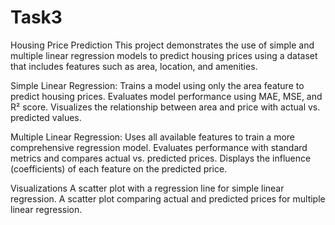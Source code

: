 # Task3
Housing Price Prediction
This project demonstrates the use of simple and multiple linear regression models to predict housing prices using a dataset that includes features such as area, location, and amenities.

Simple Linear Regression:
Trains a model using only the area feature to predict housing prices.
Evaluates model performance using MAE, MSE, and R² score.
Visualizes the relationship between area and price with actual vs. predicted values.

Multiple Linear Regression:
Uses all available features to train a more comprehensive regression model.
Evaluates performance with standard metrics and compares actual vs. predicted prices.
Displays the influence (coefficients) of each feature on the predicted price.

Visualizations
A scatter plot with a regression line for simple linear regression.
A scatter plot comparing actual and predicted prices for multiple linear regression.
